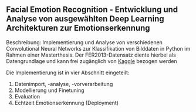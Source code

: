 ## Facial Emotion Recognition - Entwicklung und Analyse von ausgewählten Deep Learning Architekturen zur Emotionserkennung

Beschreibung: Implementierung und Analyse von verschiedenen Convolutional Neural Networks zur Klassifikation von Bilddaten in Python im Rahmen einer Masterthesis. Der FER2013-Datensatz diente hierbei als Datengrundlage und kann frei zugänglich von [Kaggle](https://www.kaggle.com/c/challenges-in-representation-learning-facial-expression-recognition-challenge) bezogen werden 

Die Implementierung ist in vier Abschnitt eingeteilt:
1. Datenimport, -analyse, -vorverarbeitung
2. Modellierung und Finetuning
3. Evaluation
4. Echtzeit Emotionserkennung (Deployment)
